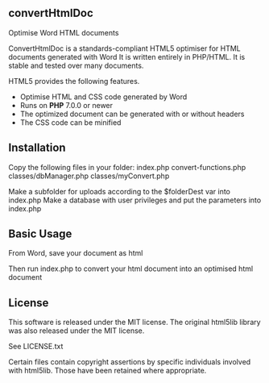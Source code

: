 ## convertHtmlDoc

Optimise Word HTML documents

ConvertHtmlDoc is a standards-compliant HTML5 optimiser for HTML documents generated with Word
It is written entirely in PHP/HTML.
It is stable and tested over many documents.

HTML5 provides the following features.

- Optimise HTML and CSS code generated by Word
- Runs on **PHP** 7.0.0 or newer
- The optimized document can be generated with or without headers
- The CSS code can be minified

## Installation

Copy the following files in your folder:
index.php
convert-functions.php
classes/dbManager.php
classes/myConvert.php

Make a subfolder for uploads according to the $folderDest var into index.php
Make a database with user privileges   and put the parameters into index.php



## Basic Usage

From Word, save your document as html

Then run index.php to convert your html document into an optimised html document

## License

This software is released under the MIT license. The original html5lib
library was also released under the MIT license.

See LICENSE.txt

Certain files contain copyright assertions by specific individuals
involved with html5lib. Those have been retained where appropriate.
